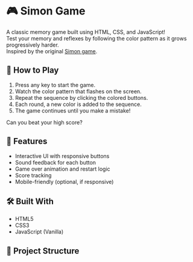 # 🎮 Simon Game

A classic memory game built using HTML, CSS, and JavaScript!  
Test your memory and reflexes by following the color pattern as it grows progressively harder.  
Inspired by the original [Simon game](https://en.wikipedia.org/wiki/Simon_(game)).

## 🧠 How to Play

1. Press any key to start the game.
2. Watch the color pattern that flashes on the screen.
3. Repeat the sequence by clicking the colored buttons.
4. Each round, a new color is added to the sequence.
5. The game continues until you make a mistake!

Can you beat your high score?

## 🎨 Features

- Interactive UI with responsive buttons
- Sound feedback for each button
- Game over animation and restart logic
- Score tracking
- Mobile-friendly (optional, if responsive)

## 🛠️ Built With

- HTML5
- CSS3
- JavaScript (Vanilla)

## 📁 Project Structure

